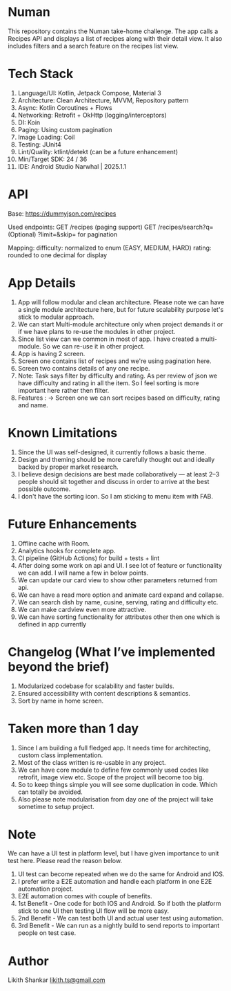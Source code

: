 # Numan

This repository contains the Numan take-home challenge. The app calls a Recipes API and displays a
list of recipes along with their detail view. It also includes filters and a search feature on the
recipes list view.

# Tech Stack

1. Language/UI: Kotlin, Jetpack Compose, Material 3
2. Architecture: Clean Architecture, MVVM, Repository pattern
3. Async: Kotlin Coroutines + Flows
4. Networking: Retrofit + OkHttp (logging/interceptors)
5. DI: Koin
6. Paging: Using custom pagination
7. Image Loading: Coil
8. Testing: JUnit4
9. Lint/Quality: ktlint/detekt (can be a future enhancement)
10. Min/Target SDK: 24 / 36
11. IDE: Android Studio Narwhal | 2025.1.1

# API

Base: https://dummyjson.com/recipes

Used endpoints:
GET /recipes (paging support)
GET /recipes/search?q=<term>(Optional) ?limit=&skip= for pagination

Mapping:
difficulty: normalized to enum (EASY, MEDIUM, HARD)
rating: rounded to one decimal for display

# App Details

1. App will follow modular and clean architecture. Please note we can have a single module
   architecture here, but for future scalability purpose let's stick to modular approach.
2. We can start Multi-module architecture only when project demands it or if we have plans to re-use
   the modules in other project.
3. Since list view can we common in most of app. I have created a multi-module. So we can re-use it
   in other project.
4. App is having 2 screen.
5. Screen one contains list of recipes and we're using pagination here.
6. Screen two contains details of any one recipe.
7. Note: Task says filter by difficulty and rating. As per review of json we have difficulty and
   rating in all the item. So I feel sorting is more important here rather then filter.
8. Features :
   -> Screen one we can sort recipes based on difficulty, rating and name.

# Known Limitations

1. Since the UI was self-designed, it currently follows a basic theme.
2. Design and theming should be more carefully thought out and ideally backed by proper market
   research.
3. I believe design decisions are best made collaboratively — at least 2–3 people should sit
   together and discuss in order to arrive at the best possible outcome.
4. I don't have the sorting icon. So I am sticking to menu item with FAB.

# Future Enhancements

1. Offline cache with Room.
2. Analytics hooks for complete app.
3. CI pipeline (GitHub Actions) for build + tests + lint
4. After doing some work on api and UI. I see lot of feature or functionality we can add. I will
   name a few in below points.
5. We can update our card view to show other parameters returned from api.
6. We can have a read more option and animate card expand and collapse.
7. We can search dish by name, cusine, serving, rating and difficulty etc.
8. We can make cardview even more attractive.
9. We can have sorting functionality for attributes other then one which is defined in app currently

# Changelog (What I’ve implemented beyond the brief)

1. Modularized codebase for scalability and faster builds.
2. Ensured accessibility with content descriptions & semantics.
3. Sort by name in home screen.

# Taken more than 1 day

1. Since I am building a full fledged app. It needs time for architecting, custom class
   implementation.
2. Most of the class written is re-usable in any project.
3. We can have core module to define few commonly used codes like retrofit, image view etc. Scope of
   the project will become too big.
4. So to keep things simple you will see some duplication in code. Which can totally be avoided.
5. Also please note modularisation from day one of the project will take sometime to setup project. 


# Note 

We can have a UI test in platform level, but I have given importance to unit test here. Please read the reason below.

1. UI test can become repeated when we do the same for Android and IOS.
2. I prefer write a E2E automation and handle each platform in one E2E automation project. 
3. E2E automation comes with couple of benefits. 
4. 1st Benefit - One code for both IOS and Android. So if both the platform stick to one UI then testing UI flow will be more easy. 
5. 2nd Benefit - We can test both UI and actual user test using automation.
6. 3rd Benefit - We can run as a nightly build to send reports to important people on test case. 

# Author

Likith Shankar
likith.ts@gmail.com